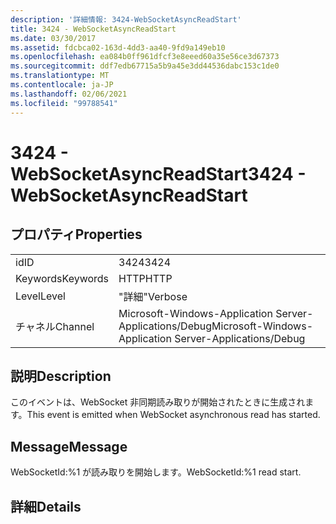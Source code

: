 ```yaml
---
description: '詳細情報: 3424-WebSocketAsyncReadStart'
title: 3424 - WebSocketAsyncReadStart
ms.date: 03/30/2017
ms.assetid: fdcbca02-163d-4dd3-aa40-9fd9a149eb10
ms.openlocfilehash: ea084b0ff961dfcf3e8eeed60a35e56ce3d67373
ms.sourcegitcommit: ddf7edb67715a5b9a45e3dd44536dabc153c1de0
ms.translationtype: MT
ms.contentlocale: ja-JP
ms.lasthandoff: 02/06/2021
ms.locfileid: "99788541"
---
```

# <a name="3424---websocketasyncreadstart"></a><span data-ttu-id="bbac5-103">3424 - WebSocketAsyncReadStart</span><span class="sxs-lookup"><span data-stu-id="bbac5-103">3424 - WebSocketAsyncReadStart</span></span>

## <a name="properties"></a><span data-ttu-id="bbac5-104">プロパティ</span><span class="sxs-lookup"><span data-stu-id="bbac5-104">Properties</span></span>  
  
|||  
|-|-|  
|<span data-ttu-id="bbac5-105">id</span><span class="sxs-lookup"><span data-stu-id="bbac5-105">ID</span></span>|<span data-ttu-id="bbac5-106">3424</span><span class="sxs-lookup"><span data-stu-id="bbac5-106">3424</span></span>|  
|<span data-ttu-id="bbac5-107">Keywords</span><span class="sxs-lookup"><span data-stu-id="bbac5-107">Keywords</span></span>|<span data-ttu-id="bbac5-108">HTTP</span><span class="sxs-lookup"><span data-stu-id="bbac5-108">HTTP</span></span>|  
|<span data-ttu-id="bbac5-109">Level</span><span class="sxs-lookup"><span data-stu-id="bbac5-109">Level</span></span>|<span data-ttu-id="bbac5-110">"詳細"</span><span class="sxs-lookup"><span data-stu-id="bbac5-110">Verbose</span></span>|  
|<span data-ttu-id="bbac5-111">チャネル</span><span class="sxs-lookup"><span data-stu-id="bbac5-111">Channel</span></span>|<span data-ttu-id="bbac5-112">Microsoft-Windows-Application Server-Applications/Debug</span><span class="sxs-lookup"><span data-stu-id="bbac5-112">Microsoft-Windows-Application Server-Applications/Debug</span></span>|  
  
## <a name="description"></a><span data-ttu-id="bbac5-113">説明</span><span class="sxs-lookup"><span data-stu-id="bbac5-113">Description</span></span>  

 <span data-ttu-id="bbac5-114">このイベントは、WebSocket 非同期読み取りが開始されたときに生成されます。</span><span class="sxs-lookup"><span data-stu-id="bbac5-114">This event is emitted when WebSocket asynchronous read has started.</span></span>  
  
## <a name="message"></a><span data-ttu-id="bbac5-115">Message</span><span class="sxs-lookup"><span data-stu-id="bbac5-115">Message</span></span>  

 <span data-ttu-id="bbac5-116">WebSocketId:%1 が読み取りを開始します。</span><span class="sxs-lookup"><span data-stu-id="bbac5-116">WebSocketId:%1 read start.</span></span>  
  
## <a name="details"></a><span data-ttu-id="bbac5-117">詳細</span><span class="sxs-lookup"><span data-stu-id="bbac5-117">Details</span></span>
